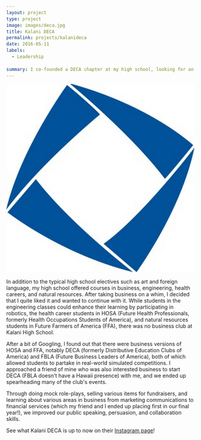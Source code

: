 ```yaml
---
layout: project
type: project
image: images/deca.jpg
title: Kalani DECA
permalink: projects/kalanideca
date: 2016-05-11
labels:
  - Leadership
  
summary: I co-founded a DECA chapter at my high school, looking for an opportunity to apply knowledge from business class.
---
```


<img class="ui medium right floated rounded image" src="/images/deca.jpg">

In addition to the typical high school electives such as art and foreign language, my high school offered courses in business, engineering, health careers, and natural resources. After taking business on a whim, I decided that I quite liked it and wanted to continue with it. While students in the engineering classes could enhance their learning by participating in robotics, the health career students in HOSA (Future Health Professionals, formerly Health Occupations Students of America), and natural resources students in Future Farmers of America (FFA), there was no business club at Kalani High School. 

After a bit of Googling, I found out that there were business versions of HOSA and FFA, notably DECA (formerly Distributive Education Clubs of America) and FBLA (Future Business Leaders of America), both of which allowed students to partake in real-world simulated competitions. I approached a friend of mine who was also interested business to start DECA (FBLA doesn't have a Hawaii presence) with me, and we ended up spearheading many of the club's events.  

Through doing mock role-plays, selling various items for fundraisers, and learning about various areas in business from marketing communications to financial services (which my friend and I ended up placing first in our final year!), we improved our public speaking, persuasion, and collaboration skills. 

See what Kalani DECA is up to now on their [Instagram page](https://www.instagram.com/kalani_deca)!



